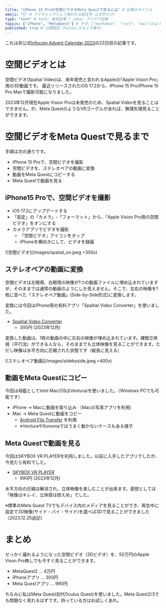 ```yaml
---
title: "iPhone 15 Proの空間ビデオをMeta Questで見るには" # 記事のタイトル
emoji: "🥽" # アイキャッチとして使われる絵文字（1文字だけ）
type: "tech" # tech: 技術記事 / idea: アイデア記事
topics: ["iPhone", "MetaQuest"] # タグ。["markdown", "rust", "aws"]のように指定する
published: true # 公開設定（falseにすると下書き）
---
```


これは非公式[Infocom Advent Calendar 2023](https://qiita.com/advent-calendar/2023/infocom)の23日目の記事です。

# 空間ビデオとは

空間ビデオ(Spatial Video)は、来年発売と言われるAppleの｢Apple Vision Pro｣用の3D動画です。
最近リリースされたiOS 17.2から、iPhone 15 Pro/iPhone 15 Pro Maxで撮影可能になりました。

2023年12月現在Apple Vision Proは未発売のため、Spatial Videoを見ることはできません。が、Meta QuestのようなVRゴーグルがあれば、無理矢理見ることができます。

# 空間ビデオをMeta Questで見るまで

手順は次の通りです。

- iPhone 15 Proで、空間ビデオを撮影
- 空間ビデオを、ステレオペアの動画に変換
- 動画をMeta Questにコピーする
- Meta Questで動画を見る

## iPhone15 Proで、空間ビデオを撮影

- iOS 17.2にアップデートする
- 「設定」の「カメラ」-「フォーマット」から、「Apple Vision Pro用の空間ビデオ」をオンにする
- カメラアプリでビデオを撮影
  - 「空間ビデオ」アイコンをタップ
  - iPhoneを横向きにして、ビデオを録画

![空間ビデオ](/images/spatial_on.jpeg =300x)

## ステレオペアの動画に変換

空間ビデオは左眼用、右眼用の映像が1つの動画ファイルに埋め込まれていますが、そのままでは通常の動画のようにしか見えません。そこで、左右の映像を1枚に並べた「ステレオペア動画」(Side-by-Side形式)に変換します。

変換には今回はiPhone用の有料アプリ「Spaitial Video Converter」を使いました。

- [Spaitial Video Converter](https://apps.apple.com/jp/app/spatial-video-converter/id6471887553)
  - 300円 (2023年12月)

変換した動画は、1枚の動画の中に左右の映像が埋め込まれています。裸眼立体視（平行法）ができる人なら、そのままでも立体映像を見ることができます。ただし映像は水平方向に圧縮された状態です（縦長に見える）

![ステレオペア動画](/images/sidebyside.jpeg =400x)

## 動画をMeta Questにコピー

今回は母艦としてIntel Mac(OSはVentura)を使いました。（Windows PCでも可能です）

- iPhone → Macに動画を取り込み （Macの写真アプリを利用)
- Mac → Meta Questに動画をコピー
  - [Android File Transfer](https://www.android.com/filetransfer/) を利用
  - ※VenturaやSonomaではうまく動かないケースもある様子

## Meta Questで動画を見る

今回はSKYBOX VR PLAYERを利用しました。以前に入手したアプリでしたが、今見たら有料でした。

- [SKYBOX VR PLAYER](https://www.meta.com/ja-jp/experiences/2063931653705427/)
  - 990円 (2023年12月)

水平方向の圧縮は解消され、立体映像を楽しむことが出来ます。感想としては「映像はキレイ、立体感は控えめ」でした。

※標準のMeta Quest TVでもデバイス内のメディアを見ることができ、再生中に設定で3D映像(サイド・バイ・サイド)を選べば3Dで見ることができました（2023.12.25追記）

# まとめ

せっかく撮れるようになった空間ビデオ（3Dビデオ）を、50万円のApple Vison Pro無しでも今すぐ見ることができます。

- MetaQuest2 ... 4万円
- iPhoneアプリ ... 300円
- Meta Questアプリ ... 990円

ちなみに私はMeta Quest(初代Oculus Quest)を使いました。Meta Quest2/3でも問題なく見れるはずです。持っている方はお試しくあれ。

